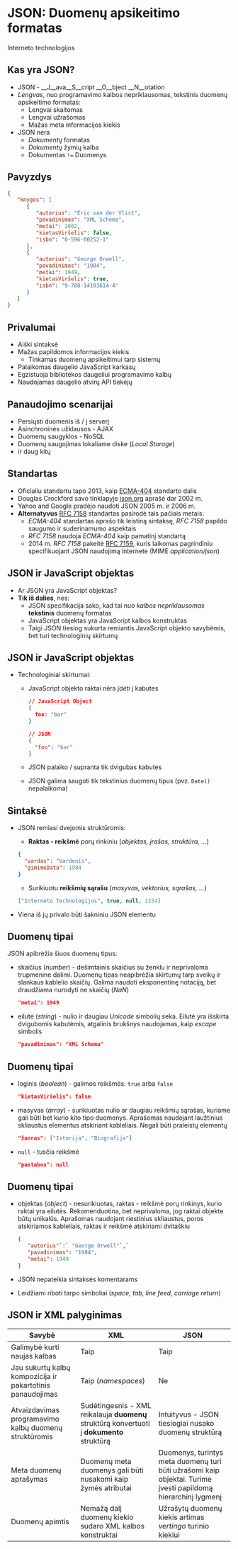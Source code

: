 # JSON: Duomenų apsikeitimo formatas

Interneto technologijos

## Kas yra JSON?

- JSON - __J__ava__S__cript __O__bject __N__otation
- _Lengvas_, nuo programavimo kalbos nepriklausomas, tekstinis duomenų apsikeitimo formatas:
  - Lengvai skaitomas
  - Lengvai užrašomas
  - Mažas meta informacijos kiekis
- JSON nėra
  - _Dokumentų_ formatas
  - _Dokumentų_ žymių kalba
  - Dokumentas `!=` Duomenys

## Pavyzdys

```json
{
   "knygos": [
      {
         "autorius": "Eric van der Vlist",
         "pavadinimas": "XML Schema",
         "metai": 2002,
         "kietasViršelis": false,
         "isbn": "0-596-00252-1"
      },
      {
         "autorius": "George Orwell",
         "pavadinimas": "1984",
         "metai": 1949,
         "kietasViršelis": true,
         "isbn": "9-780-14103614-4"
      }
   ]
}
```

## Privalumai

- Aiški sintaksė
- Mažas papildomos informacijos kiekis
  - Tinkamas duomenų apsikeitimui tarp sistemų
- Palaikomas daugelio JavaScript karkasų
- Egzistuoja bibliotekos daugeliui programavimo kalbų
- Naudojamas daugelio atvirų API tiekėjų

## Panaudojimo scenarijai

- Persiųsti duomenis iš / į serverį
- Asinchroninės užklausos - AJAX
- Duomenų saugyklos - NoSQL
- Duomenų saugojimas lokaliame diske (_Local Storage_)
- ir daug kitų

##  Standartas

- Oficialiu standartu tapo 2013, kaip [ECMA-404](http://www.ecma-international.org/publications/files/ECMA-ST/ECMA-404.pdf) standarto dalis
- Douglas Crockford savo tinklapyje [json.org](http://json.org) aprašė dar 2002 m. 
- Yahoo and Google pradėjo naudoti JSON 2005 m. ir 2006 m.
- __Alternatyvus__ [RFC 7158](https://tools.ietf.org/html/rfc7158) standartas pasirodė tais pačiais metais:
  - _ECMA-404_ standartas aprašo tik leistiną sintaksę, _RFC 7158_ papildo saugumo ir suderinamumo aspektais
  - _RFC 7158_ naudoja _ECMA-404_ kaip pamatinį standartą
  - 2014 m. _RFC 7158_ pakeitė [RFC 7159](https://tools.ietf.org/html/rfc7159), kuris laikomas pagrindiniu specifikuojant JSON naudojimą internete (MIME _application/json_)

## JSON ir JavaScript objektas

- Ar JSON yra JavaScript objektas? 
- **Tik iš dalies**, nes:
  - JSON specifikacija sako, kad tai _nuo kalbos nepriklausomas_ __tekstinis__ duomenų formatas
  - JavaScript objektas yra JavaScript kalbos konstruktas
  - Taigi JSON tiesiog sukurta remiantis JavaScript objekto savybėmis, bet turi technologinių skirtumų

## JSON ir JavaScript objektas

- Technologiniai skirtumai:
  - JavaScript objekto raktai nėra _įdėti_ į kabutes

     ```json
    // JavaScript Object
    {
       foo: "bar"
    }
    
    // JSON
    {
       "foo": "bar"
    }
    ``` 

  - JSON palaiko / supranta tik dvigubas kabutes
  - JSON galima saugoti tik tekstinius duomenų tipus (pvz. `Date()` nepalaikoma)
  


## Sintaksė

- JSON remiasi dvejomis struktūromis:
  - **Raktas - reikšmė** porų rinkiniu (_objektas, įrašas, struktūra, ..._)
  
  ```json
  {
  	"vardas": "Vardenis",
  	"gimimoData": 1984
  }
  ```
  
  - Surikiuotu **reikšmių sąrašu** (_masyvas, vektorius, sąrašas, ..._)
  
  ```json
  ["Interneto Technologijos", true, null, 1234]
  ```
  
- Viena iš jų privalo būti šakniniu JSON elementu
  
## Duomenų tipai

JSON apibrėžia šiuos duomenų tipus:
- skaičius (_number_) - dešimtainis skaičius su ženklu ir neprivaloma trupmenine dalimi. Duomenų tipas neapibrėžia skirtumų tarp sveikų ir slankaus kablelio skaičių. Galima naudoti eksponentinę notaciją, bet draudžiama nurodyti ne skaičių (_NaN_)

    ```json
    "metai": 1949
    ```

- eilutė (_string_) - nulio ir daugiau _Unicode_ simbolių seka. Eilutė yra išskirta dvigubomis kabutėmis, atgalinis brukšnys naudojamas, kaip _escape_ simbolis

    ```json
    "pavadinimas": "XML Schema"
    ```

## Duomenų tipai

- loginis (_boolean_) - galimos reikšmės: `true` arba `false`

    ```json
    "kietasViršelis": false
    ```

- masyvas (_array_) - surikiuotas nulio ar daugiau reikšmių sąrašas, kuriame gali būti bet kurio kito tipo duomenys. Aprašomas naudojant laužtinius skliaustus elementus atskiriant kableliais. Negali būti praleistų elementų

    ```json
    "žanras": ["Istorija", "Biografija"]
    ```
    
- `null` - tusčia reikšmė

    ```json
    "pastabos": null
    ```

## Duomenų tipai

- objektas (_object_) - nesurikiuotas, raktas - reikšmė porų rinkinys, kurio raktai yra eilutės. Rekomenduotina, bet neprivaloma, jog raktai objekte būtų unikalūs. Aprašomas naudojant riestinius skliaustus, poros atskiriamos kableliais, raktas ir reikšmė atskiriami dvitaškiu

    ```json
    {
       "autorius"`:` "George Orwell"`,`
       "pavadinimas": "1984",
       "metai": 1949
    }
    ```
- JSON nepateikia sintaksės komentarams
- Leidžiami riboti tarpo simboliai (_space, tab, line feed, carriage return_)

## JSON ir XML palyginimas

|Savybė | XML| JSON|
|-|-|-|
|Galimybė kurti naujas kalbas| Taip| Taip|
|Jau sukurtų kalbų kompozicija ir pakartotinis panaudojimas| Taip (_namespaces_) | Ne |
| Atvaizdavimas programavimo kalbų duomenų struktūromis| Sudėtingesnis - XML reikalauja **duomenų** struktūrą konvertuoti į **dokumento** struktūrą | Intuityvus - JSON tiesiogiai nusako duomenų struktūrą |
|Meta duomenų aprašymas| Duomenų meta duomenys gali būti nusakomi kaip žymės atributai| Duomenys, turintys meta duomenų turi būti užrašomi kaip objektai. Turime įvesti papildomą hierarchinį lygmenį|
|Duomenų apimtis| Nemažą dalį duomenų kiekio sudaro XML kalbos konstruktai | Užrašytų duomenų kiekis artimas _vertingo_ turinio kiekiui|

